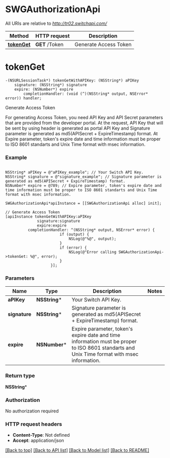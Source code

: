 # SWGAuthorizationApi

All URIs are relative to *http://tr02.switchapi.com/*

Method | HTTP request | Description
------------- | ------------- | -------------
[**tokenGet**](SWGAuthorizationApi.md#tokenget) | **GET** /Token | Generate Access Token


# **tokenGet**
```objc
-(NSURLSessionTask*) tokenGetWithAPIKey: (NSString*) aPIKey
    signature: (NSString*) signature
    expire: (NSNumber*) expire
        completionHandler: (void (^)(NSString* output, NSError* error)) handler;
```

Generate Access Token

For generating Access Token, you need API Key and API Secret parameters that are provided from the developer portal. At the request, API Key that will be sent by using header is generated as portal API Key and Signature parameter is generated as md5(APISecret + ExpireTimestamp) format. At Expire parameter, token's expire date and time information must be proper to ISO 8601 standarts and Unix Time format with msec information. 

### Example 
```objc

NSString* aPIKey = @"aPIKey_example"; // Your Switch API Key.
NSString* signature = @"signature_example"; // Signature parameter is generated as md5(APISecret + ExpireTimestamp) format.
NSNumber* expire = @789; // Expire parameter, token's expire date and time information must be proper to ISO 8601 standarts and Unix Time format with msec information.

SWGAuthorizationApi*apiInstance = [[SWGAuthorizationApi alloc] init];

// Generate Access Token
[apiInstance tokenGetWithAPIKey:aPIKey
              signature:signature
              expire:expire
          completionHandler: ^(NSString* output, NSError* error) {
                        if (output) {
                            NSLog(@"%@", output);
                        }
                        if (error) {
                            NSLog(@"Error calling SWGAuthorizationApi->tokenGet: %@", error);
                        }
                    }];
```

### Parameters

Name | Type | Description  | Notes
------------- | ------------- | ------------- | -------------
 **aPIKey** | **NSString***| Your Switch API Key. | 
 **signature** | **NSString***| Signature parameter is generated as md5(APISecret + ExpireTimestamp) format. | 
 **expire** | **NSNumber***| Expire parameter, token&#39;s expire date and time information must be proper to ISO 8601 standarts and Unix Time format with msec information. | 

### Return type

**NSString***

### Authorization

No authorization required

### HTTP request headers

 - **Content-Type**: Not defined
 - **Accept**: application/json

[[Back to top]](#) [[Back to API list]](../README.md#documentation-for-api-endpoints) [[Back to Model list]](../README.md#documentation-for-models) [[Back to README]](../README.md)

